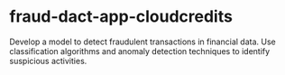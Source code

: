 # fraud-dact-app-cloudcredits
Develop a model to detect fraudulent transactions in financial data. Use classification algorithms and anomaly detection techniques to identify suspicious activities.
